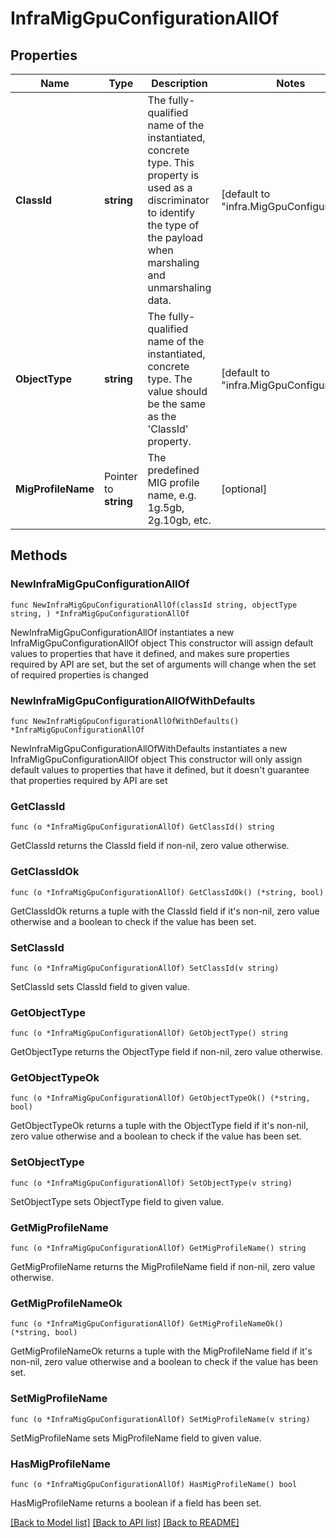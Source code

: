 # InfraMigGpuConfigurationAllOf

## Properties

Name | Type | Description | Notes
------------ | ------------- | ------------- | -------------
**ClassId** | **string** | The fully-qualified name of the instantiated, concrete type. This property is used as a discriminator to identify the type of the payload when marshaling and unmarshaling data. | [default to "infra.MigGpuConfiguration"]
**ObjectType** | **string** | The fully-qualified name of the instantiated, concrete type. The value should be the same as the &#39;ClassId&#39; property. | [default to "infra.MigGpuConfiguration"]
**MigProfileName** | Pointer to **string** | The predefined MIG profile name, e.g. 1g.5gb, 2g.10gb, etc. | [optional] 

## Methods

### NewInfraMigGpuConfigurationAllOf

`func NewInfraMigGpuConfigurationAllOf(classId string, objectType string, ) *InfraMigGpuConfigurationAllOf`

NewInfraMigGpuConfigurationAllOf instantiates a new InfraMigGpuConfigurationAllOf object
This constructor will assign default values to properties that have it defined,
and makes sure properties required by API are set, but the set of arguments
will change when the set of required properties is changed

### NewInfraMigGpuConfigurationAllOfWithDefaults

`func NewInfraMigGpuConfigurationAllOfWithDefaults() *InfraMigGpuConfigurationAllOf`

NewInfraMigGpuConfigurationAllOfWithDefaults instantiates a new InfraMigGpuConfigurationAllOf object
This constructor will only assign default values to properties that have it defined,
but it doesn't guarantee that properties required by API are set

### GetClassId

`func (o *InfraMigGpuConfigurationAllOf) GetClassId() string`

GetClassId returns the ClassId field if non-nil, zero value otherwise.

### GetClassIdOk

`func (o *InfraMigGpuConfigurationAllOf) GetClassIdOk() (*string, bool)`

GetClassIdOk returns a tuple with the ClassId field if it's non-nil, zero value otherwise
and a boolean to check if the value has been set.

### SetClassId

`func (o *InfraMigGpuConfigurationAllOf) SetClassId(v string)`

SetClassId sets ClassId field to given value.


### GetObjectType

`func (o *InfraMigGpuConfigurationAllOf) GetObjectType() string`

GetObjectType returns the ObjectType field if non-nil, zero value otherwise.

### GetObjectTypeOk

`func (o *InfraMigGpuConfigurationAllOf) GetObjectTypeOk() (*string, bool)`

GetObjectTypeOk returns a tuple with the ObjectType field if it's non-nil, zero value otherwise
and a boolean to check if the value has been set.

### SetObjectType

`func (o *InfraMigGpuConfigurationAllOf) SetObjectType(v string)`

SetObjectType sets ObjectType field to given value.


### GetMigProfileName

`func (o *InfraMigGpuConfigurationAllOf) GetMigProfileName() string`

GetMigProfileName returns the MigProfileName field if non-nil, zero value otherwise.

### GetMigProfileNameOk

`func (o *InfraMigGpuConfigurationAllOf) GetMigProfileNameOk() (*string, bool)`

GetMigProfileNameOk returns a tuple with the MigProfileName field if it's non-nil, zero value otherwise
and a boolean to check if the value has been set.

### SetMigProfileName

`func (o *InfraMigGpuConfigurationAllOf) SetMigProfileName(v string)`

SetMigProfileName sets MigProfileName field to given value.

### HasMigProfileName

`func (o *InfraMigGpuConfigurationAllOf) HasMigProfileName() bool`

HasMigProfileName returns a boolean if a field has been set.


[[Back to Model list]](../README.md#documentation-for-models) [[Back to API list]](../README.md#documentation-for-api-endpoints) [[Back to README]](../README.md)



